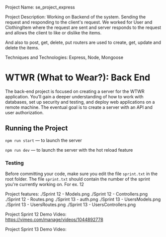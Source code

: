 Project Name: se_project_express

Project Description: Working on Backend of the system. Sending the request and responding to the client's request. We worked for User and ClothingItem where the request are sent and server responds to the request and allows the client to like or dislike the items.

And also to post, get, delete, put routers are used to create, get, update and delete the items.

Techniques and Technologies: Express, Node, Mongoose

# WTWR (What to Wear?): Back End

The back-end project is focused on creating a server for the WTWR application. You’ll gain a deeper understanding of how to work with databases, set up security and testing, and deploy web applications on a remote machine. The eventual goal is to create a server with an API and user authorization.

## Running the Project

`npm run start` — to launch the server

`npm run dev` — to launch the server with the hot reload feature

### Testing

Before committing your code, make sure you edit the file `sprint.txt` in the root folder. The file `sprint.txt` should contain the number of the sprint you're currently working on. For ex. 12

Project features:
./Sprint 12 - Models.png
./Sprint 12 - Controllers.png
./Sprint 12 - Routes.png
./Sprint 13 - auth.png
./Sprint 13 - UsersModels.png
./Sprint 13 - UsersRoutes.png
./Sprint 13 - UsersControllers.png

Project Sprint 12 Demo Video: https://vimeo.com/manage/videos/1044892778

Project Sprint 13 Demo Video:
